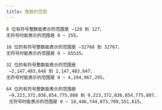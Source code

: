 ```yaml
---
title: 整数的范围
---
```


    8 位有符号整数能表示的范围是 −128 到 127，
    无符号时能表示的范围是 0 ~ 255。
    
    16 位的有符号整数能表示的范围是 −32768 到 32767，
    无符号时能表示的范围是 0 ~ 65535。
    
    32 位的有符号整数能表示的范围是
     −2,147,483,648 到 2,147,483,647，
    无符号时能表示的范围是 0 ~ 4,294,967,295。
    
    64 位的有符号整数能表示的范围是
     −9,223,372,036,854,775,808 到 9,223,372,036,854,775,807，
     无符号时能表示的范围是 0 ~ 18,446,744,073,709,551,615。
     
